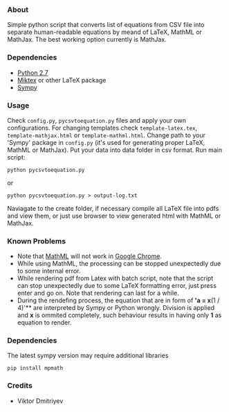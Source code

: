 ### About

Simple python script that converts list of equations from CSV file into separate human-readable equations by meand of LaTeX, MathML or MathJax. The best working option currently is MathJax.

### Dependencies

* [Python 2.7](https://www.python.org/download/releases/2.7/)
* [Miktex](http://miktex.org/) or other LaTeX package
* [Sympy](https://github.com/sympy/sympy)

### Usage

Check ```config.py```, ```pycsvtoequation.py``` files and apply your own configurations. For changing templates check ```template-latex.tex```, ```template-mathjax.html``` or ```template-mathml.html```. Change path to your 'Sympy' package in ```config.py``` (it's used for generating proper LaTeX, MathML or MathJax). Put your data into data folder in csv format. Run main script:
```
python pycsvtoequation.py
```
or 
```
python pycsvtoequation.py > output-log.txt
```
Naviagate to the create folder, if necessary compile all LaTeX file into pdfs and view them, or just use browser to view generated html with MathML or MathJax.

### Known Problems

* Note that [MathML](http://www.w3.org/Math/) will not work in [Google Chrome](http://www.cnet.com/news/google-subtracts-mathml-from-chrome-and-anger-multiplies/).
* While using MathML, the processing can be stopped unexpectedly due to some internal error. 
* While rendering pdf from Latex with batch script, note that the script can stop unexpectedly due to some LaTeX formatting error, just press enter and go on. Note that rendering can last for a while.
* During the rendefing process, the equation that are in form of **'a = x**(1 / 4)'** are interpreted by Sympy or Python wrongly. Division is applied and **x** is ommited completely, such behaviour results in having only **1** as equation to render.

### Dependencies
The latest sympy version may require additional libraries
```
pip install mpmath
```

### Credits

* Viktor Dmitriyev
